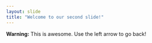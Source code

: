 ```yaml
---
layout: slide
title: "Welcome to our second slide!"
---
```

**Warning:** This is awesome.
Use the left arrow to go back!
